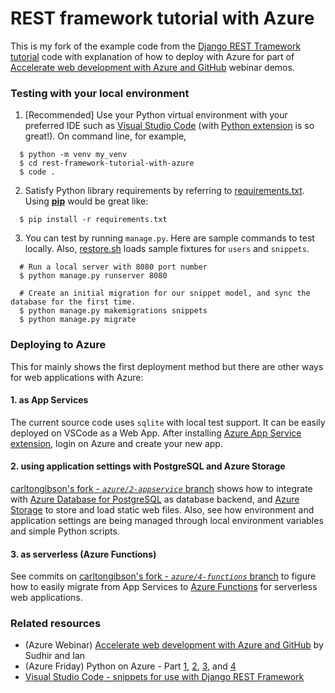 # REST framework tutorial with Azure

This is my fork of the example code from the [Django REST Tramework tutorial][tut] code
with explanation of how to deploy with Azure for part of [Accelerate web development with Azure and GitHub](https://aka.ms/azurewebinar-azure-and-github) webinar demos.

[tut]: http://www.django-rest-framework.org/tutorial/1-serialization

### Testing with your local environment

1. [Recommended] Use your Python virtual environment with your preferred IDE such as [Visual Studio Code](https://code.visualstudio.com/) (with [Python extension](https://marketplace.visualstudio.com/items?itemName=ms-python.python) is so great!). On command line, for example,
```
  $ python -m venv my_venv
  $ cd rest-framework-tutorial-with-azure
  $ code .
```
2. Satisfy Python library requirements by referring to [requirements.txt](./requirements.txt). Using __[pip](https://pypi.org/project/pip/)__ would be great like:
```
  $ pip install -r requirements.txt
```
3. You can test by running `manage.py`. Here are sample commands to test locally. Also, [restore.sh](./restore.sh) loads sample fixtures for `users` and `snippets`.
```
  # Run a local server with 8080 port number 
  $ python manage.py runserver 8080

  # Create an initial migration for our snippet model, and sync the database for the first time.
  $ python manage.py makemigrations snippets
  $ python manage.py migrate
```

### Deploying to Azure

This for mainly shows the first deployment method but there are other ways for web applications with Azure:

#### 1. as App Services

The current source code uses `sqlite` with local test support. It can be easily deployed on VSCode as a Web App. After installing [Azure App Service extension](https://marketplace.visualstudio.com/items?itemName=ms-azuretools.vscode-azureappservice), login on Azure and create your new app.

#### 2. using application settings with PostgreSQL and Azure Storage

[carltongibson's fork - *`azure/2-appservice`* branch](https://github.com/carltongibson/rest-framework-tutorial/commits/azure/2-appservice) shows how to integrate with [Azure Database for PostgreSQL](https://azure.microsoft.com/en-us/services/postgresql/) as database backend, and [Azure Storage](https://azure.microsoft.com/en-us/services/storage/) to store and load static web files. Also, see how environment and application settings are being managed through local environment variables and simple Python scripts.

#### 3. as serverless (Azure Functions)

See commits on [carltongibson's fork - *`azure/4-functions`* branch](https://github.com/carltongibson/rest-framework-tutorial/commits/azure/4-functions) to figure how to easily migrate from App Services to [Azure Functions](https://azure.microsoft.com/en-us/services/functions/) for serverless web applications.

### Related resources

- (Azure Webinar) [Accelerate web development with Azure and GitHub](https://aka.ms/azurewebinar-azure-and-github) by Sudhir and Ian
- (Azure Friday) Python on Azure - Part [1](https://channel9.msdn.com/shows/Azure-Friday/Python-on-Azure-Part-1-Building-Django-apps-with-Visual-Studio-Code?ocid=AID754288&wt.mc_id=CFID0237), [2](https://channel9.msdn.com/shows/Azure-Friday/Python-on-Azure-Part-2-Deploying-Django-services-to-Azure-Web-Apps?ocid=AID754288&wt.mc_id=CFID0238), [3](https://channel9.msdn.com/shows/Azure-Friday/Python-on-Azure-Part-3-CICD-with-Azure-Pipelines?ocid=AID754288&wt.mc_id=CFID0239), and [4](https://channel9.msdn.com/shows/Azure-Friday/Python-on-Azure-Part-4-Running-serverless-Django-apps-with-Functions?ocid=AID754288&wt.mc_id=CFID0240)
- [Visual Studio Code - snippets for use with Django REST Framework](https://gist.github.com/carltongibson/6d2870c7958dafe5002686454605d8b0)
